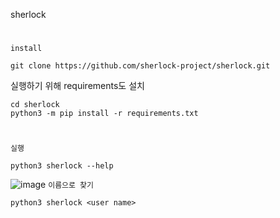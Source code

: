 sherlock
#
`install`
```
git clone https://github.com/sherlock-project/sherlock.git
```
실행하기 위해 requirements도 설치
```
cd sherlock
python3 -m pip install -r requirements.txt
```
#
`실행`
```
python3 sherlock --help
```
![image](https://user-images.githubusercontent.com/61821641/150189622-6383d9cf-be14-4218-8a70-08bae844e907.png)
`이름으로 찾기`
```
python3 sherlock <user name>
```



